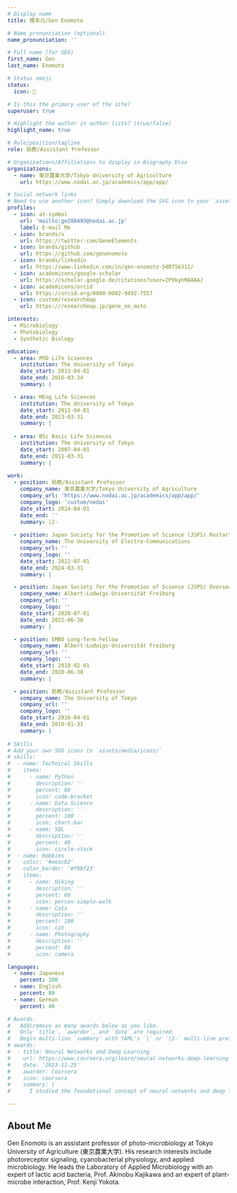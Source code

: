 ```yaml
---
# Display name
title: 榎本元/Gen Enomoto

# Name pronunciation (optional)
name_pronunciation: ''

# Full name (for SEO)
first_name: Gen
last_name: Enomoto

# Status emoji
status:
  icon: 🧬

# Is this the primary user of the site?
superuser: true

# Highlight the author in author lists? (true/false)
highlight_name: true

# Role/position/tagline
role: 助教/Assistant Professor

# Organizations/Affiliations to display in Biography blox
organizations:
  - name: 東京農業大学/Tokyo University of Agriculture
    url: https://www.nodai.ac.jp/academics/app/app/

# Social network links
# Need to use another icon? Simply download the SVG icon to your `assets/media/icons/` folder.
profiles:
  - icon: at-symbol
    url: 'mailto:ge208493@nodai.ac.jp'
    label: E-mail Me
  - icon: brands/x
    url: https://twitter.com/GeneElements
  - icon: brands/github
    url: https://github.com/genenomoto
  - icon: brands/linkedin
    url: https://www.linkedin.com/in/gen-enomoto-500756311/
  - icon: academicons/google-scholar
    url: https://scholar.google.de/citations?user=IP9kyhMAAAAJ
  - icon: academicons/orcid
    url: https://orcid.org/0000-0002-9492-7557
  - icon: custom/researchmap
    url: https://researchmap.jp/gene_no_moto

interests:
  - Microbiology
  - Photobiology
  - Synthetic Biology

education:
  - area: PhD Life Sciences
    institution: The University of Tokyo
    date_start: 2013-04-01
    date_end: 2016-03-24
    summary: |

  - area: MEng Life Sciences
    institution: The University of Tokyo
    date_start: 2011-04-01
    date_end: 2013-03-31
    summary: |
   
  - area: BSc Basic Life Sciences
    institution: The University of Tokyo
    date_start: 2007-04-01
    date_end: 2011-03-31
    summary: |
     
work:
  - position: 助教/Assistant Professor
    company_name: 東京農業大学/Tokyo University of Agriculture
    company_url: 'https://www.nodai.ac.jp/academics/app/app/'
    company_logo: 'custom/nodai'
    date_start: 2024-04-01
    date_end: ''
    summary: |2-
     
  - position: Japan Society for the Promotion of Science (JSPS) Restart Postdoctoral Research Fellow
    company_name: The University of Electro-Communications 
    company_url: ''
    company_logo: ''
    date_start: 2022-07-01
    date_end: 2024-03-31
    summary: |

  - position: Japan Society for the Promotion of Science (JSPS) Overseas Research Fellow
    company_name: Albert-Ludwigs-Universität Freiburg 
    company_url: ''
    company_logo: ''
    date_start: 2020-07-01
    date_end: 2022-06-30
    summary: |

  - position: EMBO Long-Term Fellow
    company_name: Albert-Ludwigs-Universität Freiburg 
    company_url: ''
    company_logo: ''
    date_start: 2018-02-01
    date_end: 2020-06-30
    summary: |

  - position: 助教/Assistant Professor
    company_name: The University of Tokyo
    company_url: ''
    company_logo: ''
    date_start: 2016-04-01
    date_end: 2018-01-31
    summary: |
   
# Skills
# Add your own SVG icons to `assets/media/icons/`
# skills:
#  - name: Technical Skills
#    items:
#      - name: Python
#        description: ''
#        percent: 80
#        icon: code-bracket
#      - name: Data Science
#        description: ''
#        percent: 100
#        icon: chart-bar
#      - name: SQL
#        description: ''
#        percent: 40
#        icon: circle-stack
#  - name: Hobbies
#    color: '#eeac02'
#    color_border: '#f0bf23'
#    items:
#      - name: Hiking
#        description: ''
#        percent: 60
#        icon: person-simple-walk
#      - name: Cats
#        description: ''
#        percent: 100
#        icon: cat
#      - name: Photography
#        description: ''
#        percent: 80
#        icon: camera

languages:
  - name: Japanese
    percent: 100
  - name: English
    percent: 80
  - name: German
    percent: 40

# Awards.
#   Add/remove as many awards below as you like.
#   Only `title`, `awarder`, and `date` are required.
#   Begin multi-line `summary` with YAML's `|` or `|2-` multi-line prefix and indent 2 spaces below.
# awards:
#  - title: Neural Networks and Deep Learning
#    url: https://www.coursera.org/learn/neural-networks-deep-learning
#    date: '2023-11-25'
#    awarder: Coursera
#    icon: coursera
#    summary: |
#      I studied the foundational concept of neural networks and deep learning. By the end, I was familiar with the significant technological trends driving the rise of deep learning; build, train, and apply fully connected deep neural networks; implement efficient (vectorized) neural networks; identify key parameters in a neural network’s architecture; and apply deep learning to your own applications.

---
```


## About Me

Gen Enomoto is an assistant professor of photo-microbiology at Tokyo University of Agriculture (東京農業大学). His research interests include photoreceptor signaling, cyanobacterial physiology, and applied microbiology. He leads the Laboratory of Applied Microbiology with an expert of lactic acid bacteria, Prof. Akinobu Kajikawa and an expert of plant-microbe interaction, Prof. Kenji Yokota.
